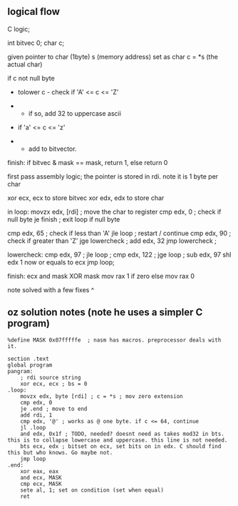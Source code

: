 ## logical flow

C logic;

int bitvec 0;
char c;

given pointer to char (1byte) s (memory address)
set as char c = \*s (the actual char)

if c not null byte

- tolower c - check if 'A' <= c <= 'Z'
- - if so, add 32 to uppercase ascii

- if 'a' <= c <= 'z'
- - add to bitvector.

finish:
if bitvec & mask == mask, return 1, else return 0

first pass assembly logic;
the pointer is stored in rdi. note it is 1 byte per char

xor ecx, ecx to store bitvec
xor edx, edx to store char

in loop:
movzx edx, [rdi] ; move the char to register
cmp edx, 0 ; check if null byte
je finish ; exit loop if null byte

cmp edx, 65 ; check if less than 'A'
jle loop ; restart / continue
cmp edx, 90 ; check if greater than 'Z'
jge lowercheck ;
add edx, 32
jmp lowercheck ;

lowercheck:
cmp edx, 97 ;
jle loop ;
cmp edx, 122 ;
jge loop ;
sub edx, 97
shl edx 1
now or equals to ecx
jmp loop;

finish:
ecx and mask XOR mask
mov rax 1 if zero
else mov rax 0

note solved with a few fixes ^

## oz solution notes (note he uses a simpler C program)

```
%define MASK 0x07fffffe  ; nasm has macros. preprocessor deals with it.

section .text
global program
pangram:
    ; rdi source string
    xor ecx, ecx ; bs = 0
.loop:
    movzx edx, byte [rdi] ; c = *s ; mov zero extension
    cmp edx, 0
    je .end ; move to end
    add rdi, 1
    cmp edx, '@' ; works as @ one byte. if c <= 64, continue
    jl .loop
    and edx, 0x1f ; TODO, needed? doesnt need as takes mod32 in bts. this is to collapse lowercase and uppercase. this line is not needed.
    bts ecx, edx ; bitset on ecx, set bits on in edx. C should find this but who knows. Go maybe not.
    jmp loop
.end:
    xor eax, eax
    and ecx, MASK
    cmp ecx, MASK
    sete al, 1; set on condition (set when equal)
    ret
```

